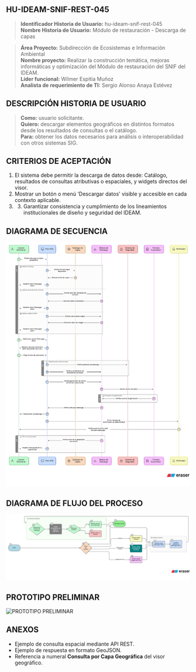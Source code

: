 ## HU-IDEAM-SNIF-REST-045

> **Identificador Historia de Usuario:** hu-ideam-snif-rest-045 \
> **Nombre Historia de Usuario:** Módulo de restauración - Descarga de capas

> **Área Proyecto:** Subdirección de Ecosistemas e Información Ambiental \
> **Nombre proyecto:** Realizar la construcción temática, mejoras informáticas y optimización del Módulo de restauración del SNIF del IDEAM. \
> **Líder funcional:** Wilmer Espitia Muñoz\
> **Analista de requerimiento de TI:** Sergio Alonso Anaya Estévez

## DESCRIPCIÓN HISTORIA DE USUARIO

> **Como:** usuario solicitante. \
> **Quiero:**  descargar elementos geográficos en distintos formatos desde los resultados de consultas o el catálogo. \
> **Para:** obtener los datos necesarios para análisis o interoperabilidad con otros sistemas SIG.

## CRITERIOS DE ACEPTACIÓN

   1. El sistema debe permitir la descarga de datos desde: Catálogo, resultados de consultas atributivas o espaciales, y widgets directos del visor.  
   2. Mostrar un botón o menú 'Descargar datos' visible y accesible en cada contexto aplicable.
   3. 3.	Garantizar consistencia y cumplimiento de los lineamientos institucionales de diseño y seguridad del IDEAM.

## DIAGRAMA DE SECUENCIA

![IMAGEN DIAGRAMA DE SECUENCIA](assets/secuencia-hu-ideam-snif-rest-045.png)

## DIAGRAMA DE FLUJO DEL PROCESO

![IMAGEN DIAGRAMA DE FLUJO DEL PROCESO](assets/actividades-hu-ideam-snif-rest-045.png)

## PROTOTIPO PRELIMINAR

![PROTOTIPO PRELIMINAR](assets/wireframe-hu-ideam-snif-rest-044.png)

## ANEXOS

- Ejemplo de consulta espacial mediante API REST.
- Ejemplo de respuesta en formato GeoJSON.
- Referencia a numeral **Consulta por Capa Geográfica** del visor geográfico.
